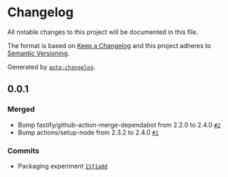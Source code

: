 # Changelog

All notable changes to this project will be documented in this file.

The format is based on [Keep a Changelog](https://keepachangelog.com/en/1.0.0/)
and this project adheres to [Semantic Versioning](https://semver.org/spec/v2.0.0.html).

Generated by [`auto-changelog`](https://github.com/CookPete/auto-changelog).

## 0.0.1

### Merged

- Bump fastify/github-action-merge-dependabot from 2.2.0 to 2.4.0 [`#2`](https://github.com/bcomnes/uhtml-isomorphic/pull/2)
- Bump actions/setup-node from 2.3.2 to 2.4.0 [`#1`](https://github.com/bcomnes/uhtml-isomorphic/pull/1)

### Commits

- Packaging experiment [`15f1a0d`](https://github.com/bcomnes/uhtml-isomorphic/commit/15f1a0df80b2fb2cc4806e253099f5e4ebb27dc0)

